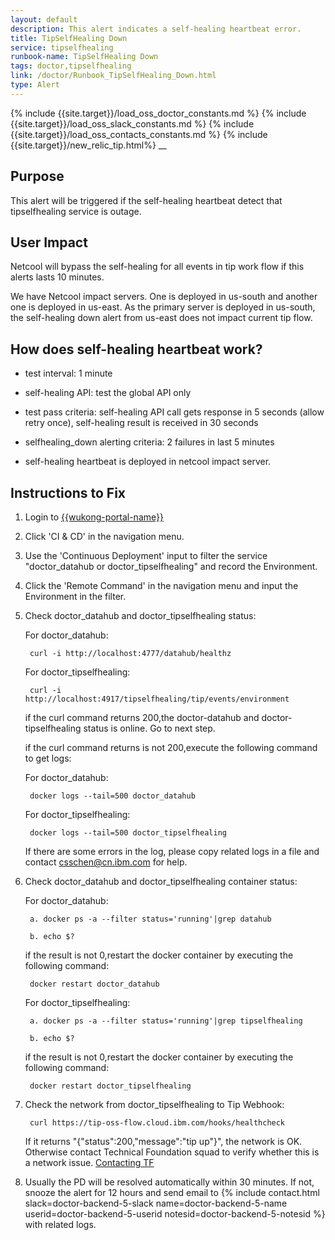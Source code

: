 ```yaml
---
layout: default
description: This alert indicates a self-healing heartbeat error.
title: TipSelfHealing Down
service: tipselfhealing
runbook-name: TipSelfHealing Down
tags: doctor,tipselfhealing
link: /doctor/Runbook_TipSelfHealing_Down.html
type: Alert
---
```


{% include {{site.target}}/load_oss_doctor_constants.md %}
{% include {{site.target}}/load_oss_slack_constants.md %}
{% include {{site.target}}/load_oss_contacts_constants.md %}
{% include {{site.target}}/new_relic_tip.html%}
__

## Purpose
This alert will be triggered if the self-healing heartbeat detect that tipselfhealing service is outage.

## User Impact

Netcool will bypass the self-healing for all events in tip work flow if this alerts lasts 10 minutes.

We have Netcool impact servers. One is deployed in us-south and another one is deployed in us-east. As the primary server is deployed in us-south, the self-healing down alert from us-east does not impact current tip flow.



## How does self-healing heartbeat work?
- test interval: 1 minute
- self-healing API: test the global API only
- test pass criteria: self-healing API call gets response in 5 seconds (allow retry once), self-healing result is received in 30 seconds
- selfhealing_down alerting criteria: 2 failures in last 5 minutes

- self-healing heartbeat is deployed in netcool impact server.

## Instructions to Fix

1. Login to [{{wukong-portal-name}}]({{wukong-portal-link}})

2. Click 'CI & CD' in the navigation menu.

3. Use the 'Continuous Deployment' input to filter the service "doctor_datahub or doctor_tipselfhealing" and  record the Environment.

4. Click the 'Remote Command' in the navigation menu and input the Environment in the filter.

5. Check doctor_datahub and doctor_tipselfhealing status:

      For doctor_datahub:

        curl -i http://localhost:4777/datahub/healthz

      For doctor_tipselfhealing:

        curl -i http://localhost:4917/tipselfhealing/tip/events/environment

      if the curl command returns 200,the doctor-datahub and doctor-tipselfhealing status is online. Go to next step.

      if the curl command returns is not 200,execute the following command to get logs:

      For doctor_datahub:

        docker logs --tail=500 doctor_datahub

      For doctor_tipselfhealing:

        docker logs --tail=500 doctor_tipselfhealing

      If there are some errors in the log, please copy related logs in a file and contact csschen@cn.ibm.com for help.

6. Check doctor_datahub and doctor_tipselfhealing container status:

      For doctor_datahub:

        a. docker ps -a --filter status='running'|grep datahub

        b. echo $?

      if the result is not 0,restart the docker container by executing the following command:

        docker restart doctor_datahub

      For doctor_tipselfhealing:

        a. docker ps -a --filter status='running'|grep tipselfhealing

        b. echo $?

      if the result is not 0,restart the docker container by executing the following command:

        docker restart doctor_tipselfhealing

7. Check the network from doctor_tipselfhealing to Tip Webhook:

        curl https://tip-oss-flow.cloud.ibm.com/hooks/healthcheck

    If it returns "{"status":200,"message":"tip up"}", the network is OK. Otherwise contact Technical Foundation squad to verify whether this is a network issue. [Contacting TF]({{site.baseurl}}/docs/runbooks/apiplatform/ibm/Contact_Technical_Foundation.html)


8. Usually the PD will be resolved automatically within 30 minutes. If not, snooze the alert for 12 hours and send email to  {% include contact.html slack=doctor-backend-5-slack name=doctor-backend-5-name userid=doctor-backend-5-userid notesid=doctor-backend-5-notesid %} with related logs.